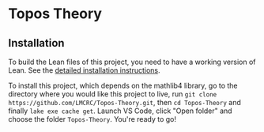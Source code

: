 # Topos Theory

## Installation

To build the Lean files of this project, you need to have a working version of Lean. See the 
[detailed installation instructions](https://leanprover-community.github.io/get_started.html).

To install this project, which depends on the mathlib4 library, go to the directory where you would 
like this project to live, run `git clone https://github.com/LMCRC/Topos-Theory.git`, then 
`cd Topos-Theory` and finally `lake exe cache get`. 
Launch VS Code, click "Open folder" and choose the folder `Topos-Theory`. You're ready to go! 